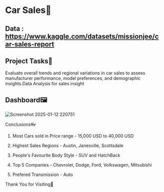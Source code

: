 # Car Sales🚗

## Data : https://www.kaggle.com/datasets/missionjee/car-sales-report

## Project Tasks📖

Evaluate overall trends and regional variations in car sales to assess manufacturer performance, model preferences, and demographic insights.Data Analysis for sales insight

## Dashboard🖼️

![Screenshot 2025-01-12 220751](https://github.com/user-attachments/assets/34834e89-6e71-4fd3-af9f-bbfef261f304)

Conclusions👓

1. Most Cars sold in Price range - 15,000 USD to 40,000 USD

2. Highest Sales Regions - Austin, Janesville, Scottsdale

3. People's Favourite Body Style - SUV and HatchBack

4. Top 5 Companies - Chevrolet, Dodge, Ford, Volkswagen, Mitsubishi

5. Prefered Transmission - Auto

Thank You for Visiting🥳
